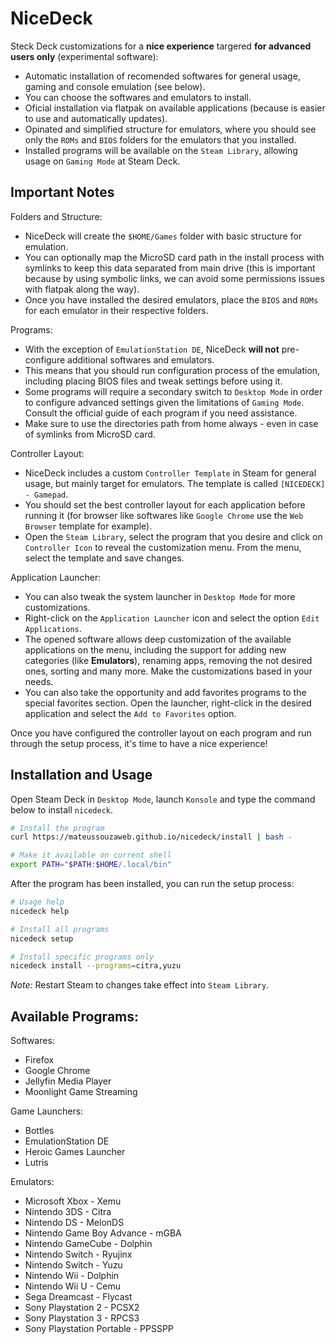 # NiceDeck

Steck Deck customizations for a **nice experience** targered **for advanced users only** (experimental software):

- Automatic installation of recomended softwares for general usage, gaming and console emulation (see below).
- You can choose the softwares and emulators to install.
- Oficial installation via flatpak on available applications (because is easier to use and automatically updates).
- Opinated and simplified structure for emulators, where you should see only the ``ROMs`` and ``BIOS`` folders for the emulators that you installed.
- Installed programs will be available on the ``Steam Library``, allowing usage on ``Gaming Mode`` at Steam Deck.

## Important Notes

Folders and Structure:

- NiceDeck will create the ``$HOME/Games`` folder with basic structure for emulation.
- You can optionally map the MicroSD card path in the install process with symlinks to keep this data separated from main drive (this is important because by using symbolic links, we can avoid some permissions issues with flatpak along the way).
- Once you have installed the desired emulators, place the ``BIOS`` and ``ROMs`` for each emulator in their respective folders.

Programs:

- With the exception of ``EmulationStation DE``, NiceDeck **will not** pre-configure additional softwares and emulators.
- This means that you should run configuration process of the emulation, including placing BIOS files and tweak settings before using it.
- Some programs will require a secondary switch to ``Desktop Mode`` in order to configure advanced settings given the limitations of ``Gaming Mode``. Consult the official guide of each program if you need assistance.
- Make sure to use the directories path from home always - even in case of symlinks from MicroSD card.

Controller Layout:

- NiceDeck includes a custom ``Controller Template`` in Steam for general usage, but mainly target for emulators. The template is called ``[NICEDECK] - Gamepad``.
- You should set the best controller layout for each application before running it (for browser like softwares like ``Google Chrome`` use the ``Web Browser`` template for example).
- Open the ``Steam Library``, select the program that you desire and click on ``Controller Icon`` to reveal the customization menu. From the menu, select the template and save changes.

Application Launcher:

- You can also tweak the system launcher in ``Desktop Mode`` for more customizations.
- Right-click on the ``Application Launcher`` icon and select the option ``Edit Applications``.
- The opened software allows deep customization of the available applications on the menu, including the support for adding new categories (like **Emulators**), renaming apps, removing the not desired ones, sorting and many more. Make the customizations based in your needs.
- You can also take the opportunity and add favorites programs to the special favorites section. Open the launcher, right-click in the desired application and select the ``Add to Favorites`` option.

Once you have configured the controller layout on each program and run through the setup process, it's time to have a nice experience!

## Installation and Usage

Open Steam Deck in ``Desktop Mode``, launch ``Konsole`` and type the command below to install ``nicedeck``.

```bash
# Install the program
curl https://mateussouzaweb.github.io/nicedeck/install | bash -

# Make it available on current shell
export PATH="$PATH:$HOME/.local/bin"
```

After the program has been installed, you can run the setup process:

```bash
# Usage help
nicedeck help

# Install all programs
nicedeck setup

# Install specific programs only
nicedeck install --programs=citra,yuzu
```

*Note:* Restart Steam to changes take effect into ``Steam Library``.

## Available Programs:

Softwares:

- Firefox
- Google Chrome
- Jellyfin Media Player
- Moonlight Game Streaming

Game Launchers:

- Bottles
- EmulationStation DE
- Heroic Games Launcher
- Lutris

Emulators:

- Microsoft Xbox - Xemu
- Nintendo 3DS - Citra
- Nintendo DS - MelonDS
- Nintendo Game Boy Advance - mGBA
- Nintendo GameCube - Dolphin
- Nintendo Switch - Ryujinx
- Nintendo Switch - Yuzu
- Nintendo Wii - Dolphin
- Nintendo Wii U - Cemu
- Sega Dreamcast - Flycast
- Sony Playstation 2 - PCSX2
- Sony Playstation 3 - RPCS3
- Sony Playstation Portable - PPSSPP